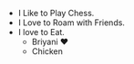 * I Like to Play Chess.
* I Love to Roam with Friends.
* I love to Eat.
  * Briyani :heart:
  * Chicken

